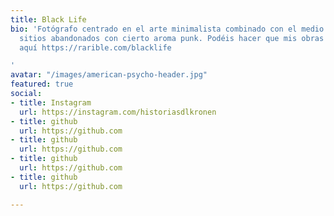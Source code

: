 ```yaml
---
title: Black Life
bio: 'Fotógrafo centrado en el arte minimalista combinado con el medio rural y los
  sitios abandonados con cierto aroma punk. Podéis hacer que mis obras sean vuestras
  aquí https://rarible.com/blacklife

'
avatar: "/images/american-psycho-header.jpg"
featured: true
social:
- title: Instagram
  url: https://instagram.com/historiasdlkronen
- title: github
  url: https://github.com
- title: github
  url: https://github.com
- title: github
  url: https://github.com
- title: github
  url: https://github.com

---
```

